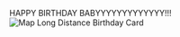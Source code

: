 HAPPY BIRTHDAY BABYYYYYYYYYYYYY!!!
![Map Long Distance Birthday Card](https://github.com/zayyy2wild/zayyy2wild.github.io/assets/152192754/0c80a2f4-e1f7-449f-a897-92a13985d009)



